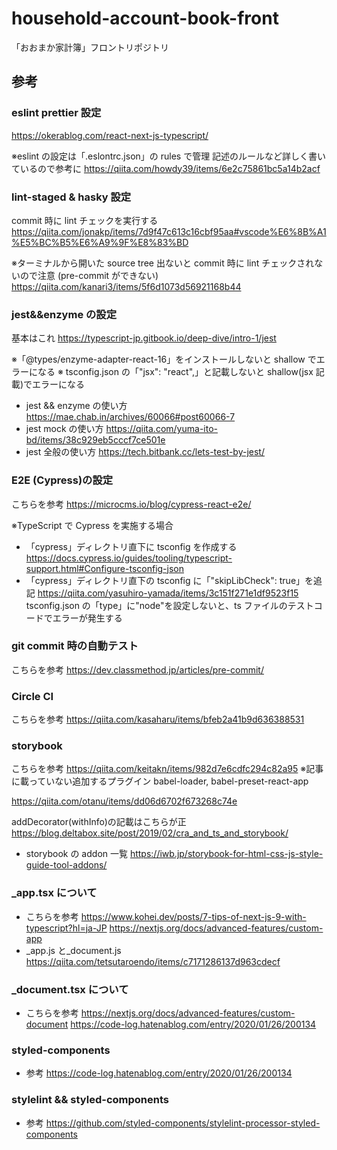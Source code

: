 # household-account-book-front

「おおまか家計簿」フロントリポジトリ

## 参考

### eslint prettier 設定

https://okerablog.com/react-next-js-typescript/

※eslint の設定は「.eslontrc.json」の rules で管理
記述のルールなど詳しく書いているので参考に
https://qiita.com/howdy39/items/6e2c75861bc5a14b2acf

### lint-staged & hasky 設定

commit 時に lint チェックを実行する
https://qiita.com/jonakp/items/7d9f47c613c16cbf95aa#vscode%E6%8B%A1%E5%BC%B5%E6%A9%9F%E8%83%BD

※ターミナルから開いた source tree 出ないと commit 時に lint チェックされないので注意
(pre-commit ができない)
https://qiita.com/kanari3/items/5f6d1073d56921168b44

### jest&&enzyme の設定

基本はこれ
https://typescript-jp.gitbook.io/deep-dive/intro-1/jest

※「@types/enzyme-adapter-react-16」をインストールしないと shallow でエラーになる
※ tsconfig.json の「"jsx": "react",」と記載しないと shallow(jsx 記載)でエラーになる

- jest && enzyme の使い方
  https://mae.chab.in/archives/60066#post60066-7
- jest mock の使い方
  https://qiita.com/yuma-ito-bd/items/38c929eb5cccf7ce501e
- jest 全般の使い方
  https://tech.bitbank.cc/lets-test-by-jest/

### E2E (Cypress)の設定

こちらを参考
https://microcms.io/blog/cypress-react-e2e/

※TypeScript で Cypress を実施する場合

- 「cypress」ディレクトリ直下に tsconfig を作成する
  https://docs.cypress.io/guides/tooling/typescript-support.html#Configure-tsconfig-json
- 「cypress」ディレクトリ直下の tsconfig に「"skipLibCheck": true」を追記
  https://qiita.com/yasuhiro-yamada/items/3c151f271e1df9523f15
  tsconfig.json の「type」に"node"を設定しないと、ts ファイルのテストコードでエラーが発生する

### git commit 時の自動テスト

こちらを参考
https://dev.classmethod.jp/articles/pre-commit/

### Circle CI

こちらを参考
https://qiita.com/kasaharu/items/bfeb2a41b9d636388531

### storybook

こちらを参考
https://qiita.com/keitakn/items/982d7e6cdfc294c82a95
※記事に載っていない追加するプラグイン
babel-loader, babel-preset-react-app

https://qiita.com/otanu/items/dd06d6702f673268c74e

addDecorator(withInfo)の記載はこちらが正
https://blog.deltabox.site/post/2019/02/cra_and_ts_and_storybook/

- storybook の addon 一覧
  https://iwb.jp/storybook-for-html-css-js-style-guide-tool-addons/

### \_app.tsx について

- こちらを参考
  https://www.kohei.dev/posts/7-tips-of-next-js-9-with-typescript?hl=ja-JP
  https://nextjs.org/docs/advanced-features/custom-app
- \_app.js と\_document.js
  https://qiita.com/tetsutaroendo/items/c7171286137d963cdecf

### \_document.tsx について

- こちらを参考
  https://nextjs.org/docs/advanced-features/custom-document
  https://code-log.hatenablog.com/entry/2020/01/26/200134

### styled-components

- 参考
  https://code-log.hatenablog.com/entry/2020/01/26/200134

### stylelint && styled-components

- 参考
  https://github.com/styled-components/stylelint-processor-styled-components
